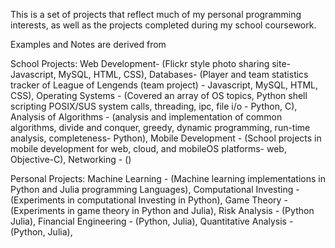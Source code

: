 This is a set of projects that reflect much of my personal programming interests, as well as the projects completed during my school coursework.

Examples and Notes are derived from

School Projects:
Web Development- (Flickr style photo sharing site- Javascript, MySQL, HTML, CSS),
Databases- (Player and team statistics tracker of League of Lengends (team project) - Javascript, MySQL, HTML, CSS),
Operating Systems - (Covered an array of OS topics, Python shell scripting POSIX/SUS system calls, threading, ipc, file i/o - Python, C),
Analysis of Algorithms - (analysis and implementation of common algorithms, divide and conquer, greedy, dynamic programming, run-time analysis, completeness- Python),
Mobile Development - (School projects in mobile development for web, cloud, and mobileOS platforms- web, Objective-C),
Networking - ()


Personal Projects:
Machine Learning - (Machine learning implementations in Python and Julia programming Languages),
Computational Investing - (Experiments in computational Investing in Python),
Game Theory - (Experiments in game theory in Python and Julia),
Risk Analysis - (Python Julia),
Financial Engineering - (Python, Julia),
Quantitative Analysis - (Python, Julia),







